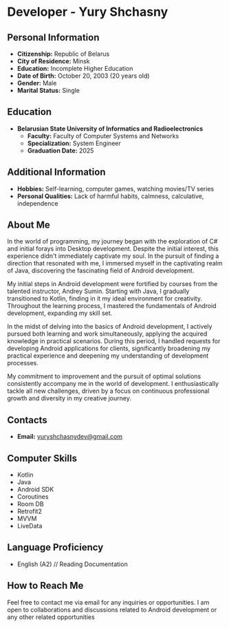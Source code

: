 # Developer - Yury Shchasny

## Personal Information
- **Citizenship:** Republic of Belarus
- **City of Residence:** Minsk
- **Education:** Incomplete Higher Education
- **Date of Birth:** October 20, 2003 (20 years old)
- **Gender:** Male
- **Marital Status:** Single

## Education
- **Belarusian State University of Informatics and Radioelectronics**
  - **Faculty:** Faculty of Computer Systems and Networks
  - **Specialization:** System Engineer
  - **Graduation Date:** 2025

## Additional Information
- **Hobbies:** Self-learning, computer games, watching movies/TV series
- **Personal Qualities:** Lack of harmful habits, calmness, calculative, independence
## About Me

In the world of programming, my journey began with the exploration of C# and initial forays into Desktop development. Despite the initial interest, this experience didn't immediately captivate my soul. In the pursuit of finding a direction that resonated with me, I immersed myself in the captivating realm of Java, discovering the fascinating field of Android development.

My initial steps in Android development were fortified by courses from the talented instructor, Andrey Sumin. Starting with Java, I gradually transitioned to Kotlin, finding in it my ideal environment for creativity. Throughout the learning process, I mastered the fundamentals of Android development, expanding my skill set.

In the midst of delving into the basics of Android development, I actively pursued both learning and work simultaneously, applying the acquired knowledge in practical scenarios. During this period, I handled requests for developing Android applications for clients, significantly broadening my practical experience and deepening my understanding of development processes.

My commitment to improvement and the pursuit of optimal solutions consistently accompany me in the world of development. I enthusiastically tackle all new challenges, driven by a focus on continuous professional growth and diversity in my creative journey.

## Contacts
- **Email:** yuryshchasnydev@gmail.com

## Computer Skills
- Kotlin
- Java
- Android SDK
- Coroutines
- Room DB
- Retrofit2
- MVVM
- LiveData

## Language Proficiency
- English (A2) // Reading Documentation

## How to Reach Me
Feel free to contact me via email for any inquiries or opportunities. I am open to collaborations and discussions related to Android development or any other related opportunities

